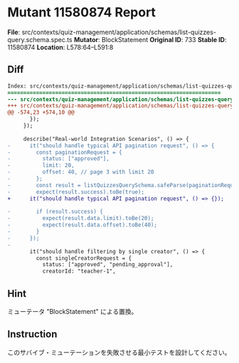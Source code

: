 # Mutant 11580874 Report

**File**: src/contexts/quiz-management/application/schemas/list-quizzes-query.schema.spec.ts
**Mutator**: BlockStatement
**Original ID**: 733
**Stable ID**: 11580874
**Location**: L578:64–L591:8

## Diff

```diff
Index: src/contexts/quiz-management/application/schemas/list-quizzes-query.schema.spec.ts
===================================================================
--- src/contexts/quiz-management/application/schemas/list-quizzes-query.schema.spec.ts	original
+++ src/contexts/quiz-management/application/schemas/list-quizzes-query.schema.spec.ts	mutated #733
@@ -574,23 +574,10 @@
       });
     });
 
     describe("Real-world Integration Scenarios", () => {
-      it("should handle typical API pagination request", () => {
-        const paginationRequest = {
-          status: ["approved"],
-          limit: 20,
-          offset: 40, // page 3 with limit 20
-        };
-        const result = listQuizzesQuerySchema.safeParse(paginationRequest);
-        expect(result.success).toBe(true);
+      it("should handle typical API pagination request", () => {});
 
-        if (result.success) {
-          expect(result.data.limit).toBe(20);
-          expect(result.data.offset).toBe(40);
-        }
-      });
-
       it("should handle filtering by single creator", () => {
         const singleCreatorRequest = {
           status: ["approved", "pending_approval"],
           creatorId: "teacher-1",
```

## Hint

ミューテータ "BlockStatement" による置換。

## Instruction

このサバイブ・ミューテーションを失敗させる最小テストを設計してください。
